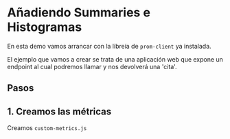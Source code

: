 # Añadiendo Summaries e Histogramas

En esta demo vamos arrancar con la libreía de `prom-client` ya instalada.

El ejemplo que vamos a crear se trata de una aplicación web que expone un endpoint al cual podremos llamar y nos devolverá una 'cita'.

## Pasos

## 1. Creamos las métricas

Creamos `custom-metrics.js`

```js
```